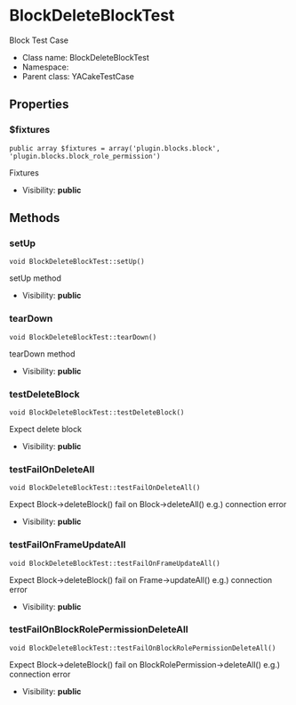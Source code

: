 BlockDeleteBlockTest
===============

Block Test Case




* Class name: BlockDeleteBlockTest
* Namespace: 
* Parent class: YACakeTestCase





Properties
----------


### $fixtures

    public array $fixtures = array('plugin.blocks.block', 'plugin.blocks.block_role_permission')

Fixtures



* Visibility: **public**


Methods
-------


### setUp

    void BlockDeleteBlockTest::setUp()

setUp method



* Visibility: **public**




### tearDown

    void BlockDeleteBlockTest::tearDown()

tearDown method



* Visibility: **public**




### testDeleteBlock

    void BlockDeleteBlockTest::testDeleteBlock()

Expect delete block



* Visibility: **public**




### testFailOnDeleteAll

    void BlockDeleteBlockTest::testFailOnDeleteAll()

Expect Block->deleteBlock() fail on Block->deleteAll()
e.g.) connection error



* Visibility: **public**




### testFailOnFrameUpdateAll

    void BlockDeleteBlockTest::testFailOnFrameUpdateAll()

Expect Block->deleteBlock() fail on Frame->updateAll()
e.g.) connection error



* Visibility: **public**




### testFailOnBlockRolePermissionDeleteAll

    void BlockDeleteBlockTest::testFailOnBlockRolePermissionDeleteAll()

Expect Block->deleteBlock() fail on BlockRolePermission->deleteAll()
e.g.) connection error



* Visibility: **public**



